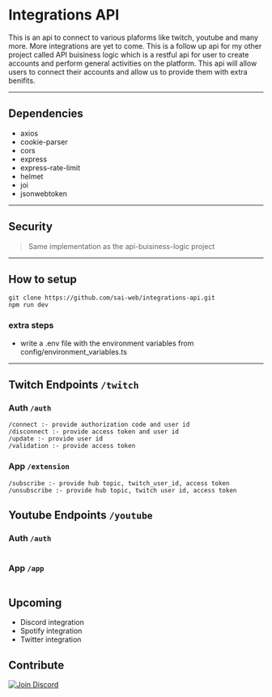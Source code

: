 # Integrations API

This is an api to connect to various plaforms like twitch, youtube and many more. More integrations are yet to come. This is a follow up api for my other project called API buisiness logic which is a restful api for user to create accounts and perform general activities on the platform. This api will allow users to connect their accounts and allow us to provide them with extra benifits.

---

## Dependencies

- axios
- cookie-parser
- cors
- express
- express-rate-limit
- helmet
- joi
- jsonwebtoken

---

## Security

> Same implementation as the api-buisiness-logic project

---

## How to setup

```
git clone https://github.com/sai-web/integrations-api.git
npm run dev
```

### extra steps

- write a .env file with the environment variables from config/environment_variables.ts

---

## Twitch Endpoints `` /twitch ``
### Auth `` /auth ``
```
/connect :- provide authorization code and user id
/disconnect :- provide access token and user id
/update :- provide user id
/validation :- provide access token
```

### App `` /extension ``
```
/subscribe :- provide hub topic, twitch_user_id, access token
/unsubscribe :- provide hub topic, twitch user id, access token
```

## Youtube Endpoints `` /youtube ``
### Auth `` /auth ``
```

```

### App `` /app ``
```

```

## Upcoming
- Discord integration 
- Spotify integration
- Twitter integration

## Contribute

[![Join Discord](https://img.shields.io/badge/chat-on%20discord-7289da.svg)](https://discord.gg/n9rVDZh)